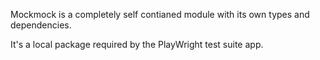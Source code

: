 Mockmock is a completely self contianed module with its own types and dependencies.

It's a local package required by the PlayWright test suite app.
